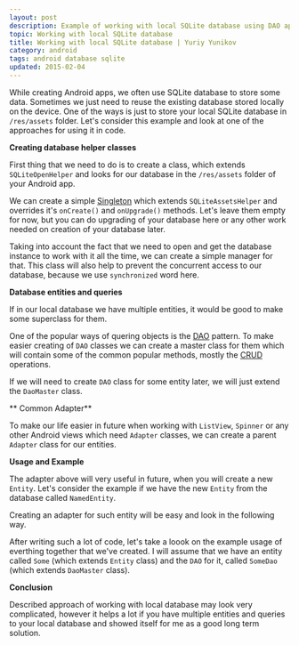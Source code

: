 ```yaml
---
layout: post
description: Example of working with local SQLite database using DAO approach with code samples
topic: Working with local SQLite database
title: Working with local SQLite database | Yuriy Yunikov
category: android
tags: android database sqlite
updated: 2015-02-04
---
```


While creating Android apps, we often use SQLite database to store some data. Sometimes we just need to reuse the existing database stored locally on the device. One of the ways is just to store your local SQLite database in <code>/res/assets</code> folder. Let's consider this example and look at one of the approaches for using it in code.


**Creating database helper classes**

First thing that we need to do is to create a class, which extends <code>SQLiteOpenHelper</code> and looks for our database in the <code>/res/assets</code> folder of your Android app.
<github-gist gistid="0e8448d0b7eeaee71782" file="SQLiteAssetsHelper.java"></github-gist>

We can create a simple [Singleton](http://en.wikipedia.org/wiki/Singleton_pattern) which extends <code>SQLiteAssetsHelper</code> and overrides it's <code>onCreate()</code> and <code>onUpgrade()</code> methods. Let's leave them empty for now, but you can do upgrading of your database here or any other work needed on creation of your database later.
<github-gist gistid="0e8448d0b7eeaee71782" file="DbHelper.java"></github-gist>

Taking into account the fact that we need to open and get the database instance to work with it all the time, we can create a simple manager for that. This class will also help to prevent the concurrent access to our database, because we use <code>synchronized</code> word here.
<github-gist gistid="0e8448d0b7eeaee71782" file="DbManager.java"></github-gist>

**Database entities and queries**

If in our local database we have multiple entities, it would be good to make some superclass for them.
<github-gist gistid="0e8448d0b7eeaee71782" file="Entity.java"></github-gist>

One of the popular ways of quering objects is the <a href="http://en.wikipedia.org/wiki/Data_access_object">DAO</a> pattern.
To make easier creating of <code>DAO</code> classes we can create a master class for them which will contain some of the common popular methods, mostly the <a href="http://en.wikipedia.org/wiki/Create,_read,_update_and_delete">CRUD</a> operations.
<github-gist gistid="0e8448d0b7eeaee71782" file="DaoMaster.java"></github-gist>

If we will need to create <code>DAO</code> class for some entity later, we will just extend the <code>DaoMaster</code> class.


** Common Adapter**

To make our life easier in future when working with <code>ListView</code>, <code>Spinner</code> or any other Android views which need <code>Adapter</code> classes, we can create a parent <code>Adapter</code> class for our entities.
<github-gist gistid="0e8448d0b7eeaee71782" file="EntityAdapter.java"></github-gist>


**Usage and Example**

The adapter above will very useful in future, when you will create a new <code>Entity</code>. Let's consider the example if we have the new <code>Entity</code> from the database called <code>NamedEntity</code>.
<github-gist gistid="0e8448d0b7eeaee71782" file="NamedEntity.java"></github-gist>

Creating an adapter for such entity will be easy and look in the following way.
<github-gist gistid="0e8448d0b7eeaee71782" file="NamedEntityAdapter.java"></github-gist>

After writing such a lot of code, let's take a loook on the example usage of everthing together that we've created. I will assume that we have an entity called <code>Some</code> (which extends <code>Entity</code> class) and the <code>DAO</code> for it, called <code>SomeDao</code> (which extends <code>DaoMaster</code> class).
<github-gist gistid="0e8448d0b7eeaee71782" file="Usage.java"></github-gist>

**Conclusion**

Described approach of working with local database may look very complicated, however it helps a lot if you have multiple entities and queries to your local database and showed itself for me as a good long term solution.

